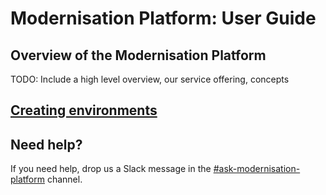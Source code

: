 # Modernisation Platform: User Guide

## Overview of the Modernisation Platform
TODO: Include a high level overview, our service offering, concepts

## [Creating environments](creating-environments.md)

## Need help?
If you need help, drop us a Slack message in the [#ask-modernisation-platform](https://mojdt.slack.com/archives/C01A7QK5VM1) channel.
